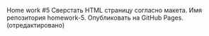Home work #5
Сверстать HTML страницу согласно макета.
Имя репозитория homework-5. Опубликовать на GitHub Pages. (отредактировано)
